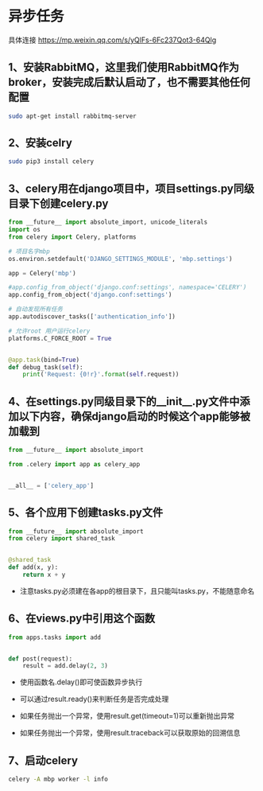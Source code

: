 # 异步任务

具体连接
https://mp.weixin.qq.com/s/yQlFs-6Fc237Qot3-64Qlg

## 1、安装RabbitMQ，这里我们使用RabbitMQ作为broker，安装完成后默认启动了，也不需要其他任何配置
```bash
sudo apt-get install rabbitmq-server
```

## 2、安装celry
```bash
sudo pip3 install celery
```

## 3、celery用在django项目中，项目settings.py同级目录下创建celery.py
```python
from __future__ import absolute_import, unicode_literals
import os
from celery import Celery, platforms

# 项目名字mbp
os.environ.setdefault('DJANGO_SETTINGS_MODULE', 'mbp.settings')

app = Celery('mbp')

#app.config_from_object('django.conf:settings', namespace='CELERY')
app.config_from_object('django.conf:settings')

# 自动发现所有任务
app.autodiscover_tasks(['authentication_info'])

# 允许root 用户运行celery
platforms.C_FORCE_ROOT = True


@app.task(bind=True)
def debug_task(self):
    print('Request: {0!r}'.format(self.request))
```

## 4、在settings.py同级目录下的__init__.py文件中添加以下内容，确保django启动的时候这个app能够被加载到
```python
from __future__ import absolute_import

from .celery import app as celery_app


__all__ = ['celery_app']
```

## 5、各个应用下创建tasks.py文件
```python
from __future__ import absolute_import
from celery import shared_task


@shared_task
def add(x, y):
    return x + y
```

+ 注意tasks.py必须建在各app的根目录下，且只能叫tasks.py，不能随意命名

## 6、在views.py中引用这个函数
```python
from apps.tasks import add


def post(request):
    result = add.delay(2, 3)
```

+ 使用函数名.delay()即可使函数异步执行

+ 可以通过result.ready()来判断任务是否完成处理

+ 如果任务抛出一个异常，使用result.get(timeout=1)可以重新抛出异常

+ 如果任务抛出一个异常，使用result.traceback可以获取原始的回溯信息

## 7、启动celery
```bash
celery -A mbp worker -l info
```